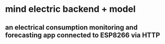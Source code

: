 # mind electric backend + model 

## an electrical consumption monitoring and forecasting app connected to ESP8266 via HTTP
